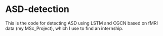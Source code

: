 # ASD-detection
This is the code for detecting ASD using LSTM and CGCN based on fMRI data (my MSc_Project), which I use to find an internship.
